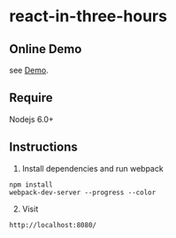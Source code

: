 # react-in-three-hours

## Online Demo
see [Demo](http://ming-holy.space/2017/react-helloworld/).

## Require
Nodejs 6.0+

## Instructions
1. Install dependencies and run webpack
```
npm install
webpack-dev-server --progress --color
```

2. Visit
```
http://localhost:8080/
```

